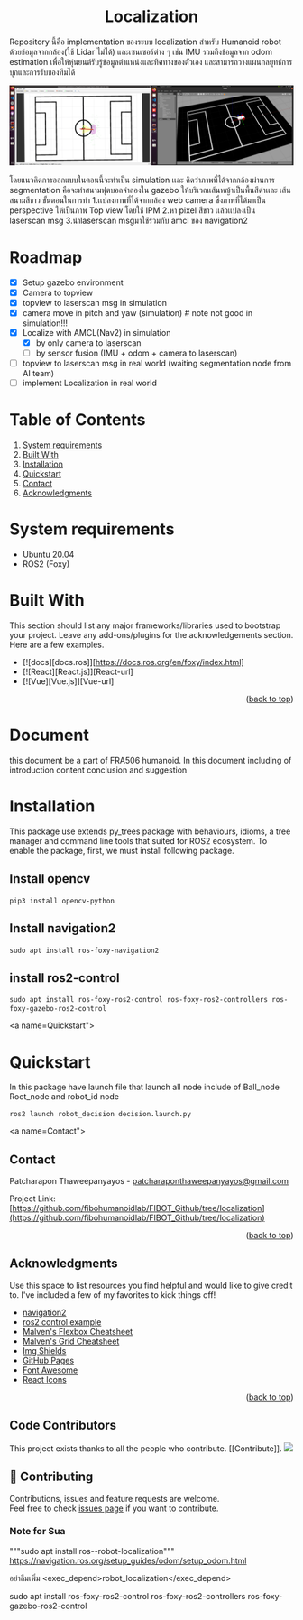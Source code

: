 <h1 align="center">Localization </h1>

Repository นี้คือ implementation ของระบบ localization สำหรับ Humanoid robot ด้วยข้อมูลจากกล้อง(ใช้ Lidar ไม่ได้) และเซนเซอร์ต่าง ๆ เช่น IMU รวมถึงข้อมูลจาก odom estimation เพื่อให้หุ่นยนต์รับรู้ข้อมูลตำแหน่งและทิศทางของตัวเอง และสามารถวางแผนกลยุทธ์การบุกและการรับของทีมได้

![test](image/localization_sim.png)

โดยแนวคิดการออกแบบในตอนนี้จะทำเป็น simulation เเละ คิดว่าภาพที่ได้จากกล้องผ่านการ segmentation คือจะทำสนามฟุตบอลจำลองใน gazebo ให้บริเวณเส้นหญ้าเป็นพื้นสีดำเเละ เส้นสนามสีขาว
ขั้นตอนในการทำ
1.เเปลงภาพที่ได้จากกล้อง web camera ซึ่งภาพที่ได้มาเป็น perspective ให้เป็นภาพ Top view โดยใช้ IPM
2.หา pixel สีขาว เเล้วเเปลงเป็น laserscan msg
3.นำlaserscan msgมาใช้ร่วมกับ amcl ของ navigation2


<!-- ROADMAP -->
# Roadmap
- [x] Setup gazebo environment
- [x] Camera to topview 
- [x] topview to laserscan msg in simulation
- [x] camera move in pitch and yaw (simulation) # note not good in simulation!!!
- [x] Localize with AMCL(Nav2) in simulation
  - [x] by only camera to laserscan
  - [ ] by sensor fusion (IMU + odom + camera to laserscan) 
- [ ] topview to laserscan msg in real world (waiting segmentation node from AI team)
- [ ] implement Localization in real world

# Table of Contents

1. [System requirements](#System-requirements)
2. [Built With](#Built-With)
3. [Installation](#Installation)
4. [Quickstart](#Quickstart)
5. [Contact](#Contact)
6. [Acknowledgments](#Acknowledgments)

<a name="System-requirements"></a>
# System requirements
  
* Ubuntu 20.04 
* ROS2 (Foxy)
  




<a name="Built-With"></a>
# Built With

This section should list any major frameworks/libraries used to bootstrap your project. Leave any add-ons/plugins for the acknowledgements section. Here are a few examples.

* [![docs][docs.ros]][https://docs.ros.org/en/foxy/index.html]
* [![React][React.js]][React-url]
* [![Vue][Vue.js]][Vue-url]


<p align="right">(<a href="#readme-top">back to top</a>)</p>
  
# Document
this document be a part of FRA506 humanoid. In this document including of introduction content conclusion and suggestion

<a name="Installation"></a>
# Installation

This package use extends py_trees package with behaviours, idioms, a tree manager and command line tools that suited for ROS2 ecosystem.
To enable the package, first, we must install following package.
  
## Install opencv
```
pip3 install opencv-python
```
## Install navigation2
```
sudo apt install ros-foxy-navigation2
```
## install ros2-control
```
sudo apt install ros-foxy-ros2-control ros-foxy-ros2-controllers ros-foxy-gazebo-ros2-control
```
<a name=Quickstart"></a>
# Quickstart
In this package have launch file that launch all node include of Ball_node Root_node and robot_id node
```
ros2 launch robot_decision decision.launch.py
```
  
  
  
  <!-- CONTACT -->
  
<a name=Contact"></a>
## Contact

Patcharapon Thaweepanyayos - patcharaponthaweepanyayos@gmail.com

Project Link: [https://github.com/fibohumanoidlab/FIBOT_Github/tree/localization](https://github.com/fibohumanoidlab/FIBOT_Github/tree/localization)

<p align="right">(<a href="#readme-top">back to top</a>)</p>
  
  
  <!-- ACKNOWLEDGMENTS -->
                                       
<a name="Acknowledgments"></a>
## Acknowledgments

Use this space to list resources you find helpful and would like to give credit to. I've included a few of my favorites to kick things off!

* [navigation2](https://navigation.ros.org/getting_started/index.html#getting-started)
* [ros2 control example](https://articulatedrobotics.xyz/mobile-robot-12-ros2-control/)
* [Malven's Flexbox Cheatsheet](https://flexbox.malven.co/)
* [Malven's Grid Cheatsheet](https://grid.malven.co/)
* [Img Shields](https://shields.io)
* [GitHub Pages](https://pages.github.com)
* [Font Awesome](https://fontawesome.com)
* [React Icons](https://react-icons.github.io/react-icons/search)

<p align="right">(<a href="#readme-top">back to top</a>)</p>

## Code Contributors

This project exists thanks to all the people who contribute. [[Contribute]].
<a href="https://github.com/fibohumanoidlab/FIBOT_Github/graphs/contributors">
  <img src="https://contrib.rocks/image?repo=fibohumanoidlab/FIBOT_Github" />
</a>

  
 

## 🤝 Contributing

Contributions, issues and feature requests are welcome.<br />
Feel free to check [issues page](https://github.com/fibohumanoidlab/FIBOT_Github/issues) if you want to contribute.<br />



### Note for Sua
"""sudo apt install ros-<ros2-distro>-robot-localization"""
  https://navigation.ros.org/setup_guides/odom/setup_odom.html
  
  อย่าลืมเพิ่ม <exec_depend>robot_localization</exec_depend>
  
  sudo apt install ros-foxy-ros2-control ros-foxy-ros2-controllers ros-foxy-gazebo-ros2-control
